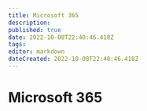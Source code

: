 ```yaml
---
title: Microsoft 365
description: 
published: true
date: 2022-10-08T22:40:46.418Z
tags: 
editor: markdown
dateCreated: 2022-10-08T22:40:46.418Z
---
```


# Microsoft 365
